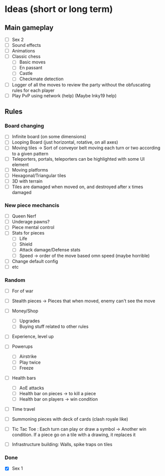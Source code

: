 # Ideas (short or long term)

## Main gameplay
- [ ] Sex 2
- [ ] Sound effects
- [ ] Animations
- [ ] Classic chess
  - [ ] Basic moves
  - [ ] En passant
  - [ ] Castle
  - [ ] Checkmate detection
- [ ] Logger of all the moves to review the party without the obfuscating rules for each player
- [ ] Play PvP using network (help) (Maybe Inky19 help)

## Rules
### Board changing
- [ ] Infinite board (on some dimensions)
- [ ] Looping Board (just horizontal, rotative, on all axes)
- [ ] Moving tiles -> Sort of conveyor belt moving each turn or two according to a given pattern
- [ ] Teleporters, portals, teleporters can be highlighted with some UI element
- [ ] Moving platforms
- [ ] Hexagonal/Triangular tiles
- [ ] 3D with terrain
- [ ] Tiles are damaged when moved on, and destroyed after x times damaged

### New piece mechancis
- [ ] Queen Nerf
- [ ] Underage pawns?
- [ ] Piece mental control
- [ ] Stats for pieces
  - [ ] Life
  - [ ] Shield
  - [ ] Attack damage/Defense stats
  - [ ] Speed -> order of the move based omn speed (maybe horrible)
- [ ] Change default config
- [ ] etc

### Random
- [ ] For of war
- [ ] Stealth pieces -> Pieces that when moved, enemy can't see the move
- [ ] Money/Shop
  - [ ] Upgrades
  - [ ] Buying stuff related to other rules
- [ ] Experience, level up
- [ ] Powerups
  - [ ] Airstrike
  - [ ] Play twice
  - [ ] Freeze
- [ ] Health bars
  - [ ] AoE attacks
  - [ ] Health bar on pieces -> to kill a piece
  - [ ] Health bar on players -> win condition
- [ ] Time travel
- [ ] Summoning pieces with deck of cards (clash royale like)
- [ ] Tic Tac Toe : Each turn can play or draw a symbol -> Another win condition. If a piece go on a tile with a drawing, it replaces it
- [ ] Infrastructure building: Walls, spike traps on tiles


### Done
- [x] Sex 1
